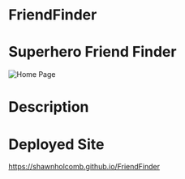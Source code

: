 # FriendFinder

# Superhero Friend Finder

![Home Page](http://i67.tinypic.com/15rku9i.png)

# Description



# Deployed Site

https://shawnholcomb.github.io/FriendFinder
